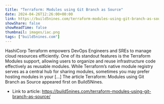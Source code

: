 ```yaml
---
title: "Terraform: Modules using Git Branch as Source"
date: 2024-04-26T12:26:00+00:00
link: https://build5nines.com/terraform-modules-using-git-branch-as-source/
showShare: false
showReadTime: false
thumbnail: images/iac.png
tags: ["build5nines.com"]
---
```

HashiCorp Terraform empowers DevOps Engineers and SREs to manage cloud resources efficiently. One of its standout features is the Terraform Modules support, allowing users to organize and reuse infrastructure code effectively as reusable modules. While Terraform’s native module registry serves as a central hub for sharing modules, sometimes you may prefer hosting modules in your […]
The article Terraform: Modules using Git Branch as Source appeared first on Build5Nines.

- Link to article: https://build5nines.com/terraform-modules-using-git-branch-as-source/